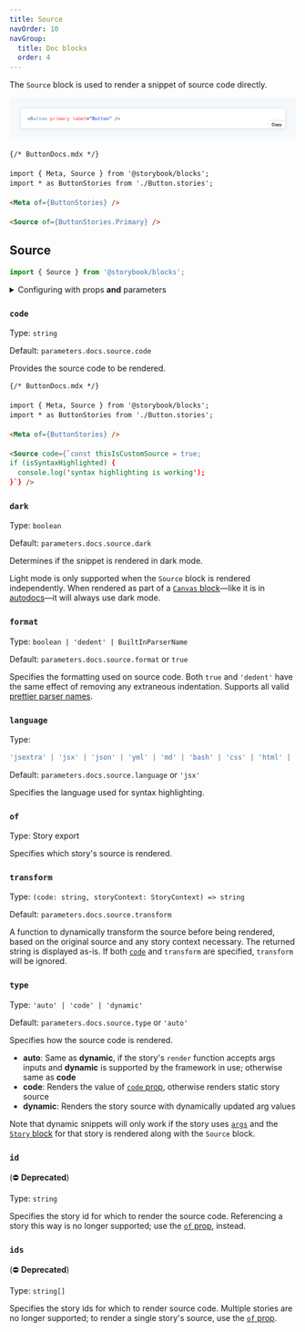 ```yaml
---
title: Source
navOrder: 10
navGroup:
  title: Doc blocks
  order: 4
---
```


<YouTubeCallout id="uAA1JvLcl-w" title="Avoid Documentation Nightmares with Storybook's Source Doc Block" params='start=136' />

The `Source` block is used to render a snippet of source code directly.

![Screenshot of Source block](./doc-block-source.png)

<!-- prettier-ignore-start -->
```md
{/* ButtonDocs.mdx */}

import { Meta, Source } from '@storybook/blocks';
import * as ButtonStories from './Button.stories';

<Meta of={ButtonStories} />

<Source of={ButtonStories.Primary} />
```
<!-- prettier-ignore-end -->

## Source

```js
import { Source } from '@storybook/blocks';
```

<details>
<summary>Configuring with props <strong>and</strong> parameters</summary>

ℹ️ Like most blocks, the `Source` block is configured with props in MDX. Many of those props derive their default value from a corresponding [parameter](../02-writing-stories/parameters.md) in the block's namespace, `parameters.docs.source`.

The following `language` configurations are equivalent:

<!-- prettier-ignore-start -->

<CodeSnippets
  paths={[
    'angular/api-doc-block-source-parameter.ts.mdx',
    'web-components/api-doc-block-source-parameter.js.mdx',
    'web-components/api-doc-block-source-parameter.ts.mdx',
    'common/api-doc-block-source-parameter.js.mdx',
    'common/api-doc-block-source-parameter.ts.mdx',
  ]}
/>

<!-- prettier-ignore-end -->

<!-- prettier-ignore-start -->
```md
{/* ButtonDocs.mdx */}

<Source of={ButtonStories.Basic} language="tsx" />
```
<!-- prettier-ignore-end -->

The example above applied the parameter at the [story](../02-writing-stories/parameters.md#story-parameters) level, but it could also be applied at the [component](../02-writing-stories/parameters.md#component-parameters) (or meta) level or [project](../02-writing-stories/parameters.md#global-parameters) level.

</details>

### `code`

Type: `string`

Default: `parameters.docs.source.code`

Provides the source code to be rendered.

<!-- prettier-ignore-start -->
```md
{/* ButtonDocs.mdx */}

import { Meta, Source } from '@storybook/blocks';
import * as ButtonStories from './Button.stories';

<Meta of={ButtonStories} />

<Source code={`const thisIsCustomSource = true;
if (isSyntaxHighlighted) {
  console.log('syntax highlighting is working');
}`} />
```
<!-- prettier-ignore-end -->

### `dark`

Type: `boolean`

Default: `parameters.docs.source.dark`

Determines if the snippet is rendered in dark mode.

<Callout variant="info" icon="💡">

Light mode is only supported when the `Source` block is rendered independently. When rendered as part of a [`Canvas` block](./doc-block-canvas.md)—like it is in [autodocs](../03-writing-docs/autodocs.md)—it will always use dark mode.

</Callout>

### `format`

Type: `boolean | 'dedent' | BuiltInParserName`

Default: `parameters.docs.source.format` or `true`

Specifies the formatting used on source code. Both `true` and `'dedent'` have the same effect of removing any extraneous indentation. Supports all valid [prettier parser names](https://prettier.io/docs/en/configuration.html#setting-the-parserdocsenoptionshtmlparser-option).

### `language`

Type:

<!-- prettier-ignore-start -->
```ts
'jsextra' | 'jsx' | 'json' | 'yml' | 'md' | 'bash' | 'css' | 'html' | 'tsx' | 'typescript' | 'graphql'
```
<!-- prettier-ignore-end -->

Default: `parameters.docs.source.language` or `'jsx'`

Specifies the language used for syntax highlighting.

### `of`

Type: Story export

Specifies which story's source is rendered.

### `transform`

Type: `(code: string, storyContext: StoryContext) => string`

Default: `parameters.docs.source.transform`

A function to dynamically transform the source before being rendered, based on the original source and any story context necessary. The returned string is displayed as-is.
If both [`code`](#code) and `transform` are specified, `transform` will be ignored.

### `type`

Type: `'auto' | 'code' | 'dynamic'`

Default: `parameters.docs.source.type` or `'auto'`

Specifies how the source code is rendered.

- **auto**: Same as **dynamic**, if the story's `render` function accepts args inputs and **dynamic** is supported by the framework in use; otherwise same as **code**
- **code**: Renders the value of [`code` prop](#code), otherwise renders static story source
- **dynamic**: Renders the story source with dynamically updated arg values

<Callout variant="info" icon="💡">

Note that dynamic snippets will only work if the story uses [`args`](../02-writing-stories/args.md) and the [`Story` block](./doc-block-story.md) for that story is rendered along with the `Source` block.

</Callout>

### `id`

(⛔️ **Deprecated**)

Type: `string`

Specifies the story id for which to render the source code. Referencing a story this way is no longer supported; use the [`of` prop](#of), instead.

### `ids`

(⛔️ **Deprecated**)

Type: `string[]`

Specifies the story ids for which to render source code. Multiple stories are no longer supported; to render a single story's source, use the [`of` prop](#of).
